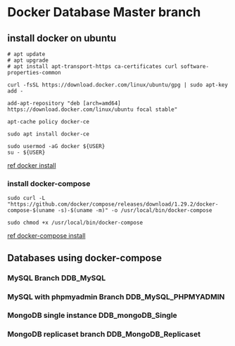 # Docker Database Master branch

## install docker on ubuntu
```
# apt update
# apt upgrade
# apt install apt-transport-https ca-certificates curl software-properties-common

curl -fsSL https://download.docker.com/linux/ubuntu/gpg | sudo apt-key add -

add-apt-repository "deb [arch=amd64] https://download.docker.com/linux/ubuntu focal stable"

apt-cache policy docker-ce

sudo apt install docker-ce

sudo usermod -aG docker ${USER}
su - ${USER}

```
[ref docker install](https://www.digitalocean.com/community/tutorials/how-to-install-and-use-docker-on-ubuntu-20-04)
### install docker-compose

```
sudo curl -L "https://github.com/docker/compose/releases/download/1.29.2/docker-compose-$(uname -s)-$(uname -m)" -o /usr/local/bin/docker-compose

sudo chmod +x /usr/local/bin/docker-compose

```
[ref docker-compose install]( https://www.digitalocean.com/community/tutorials/how-to-install-and-use-docker-compose-on-ubuntu-20-04)

## Databases using docker-compose

### MySQL Branch DDB_MySQL
### MySQL with phpmyadmin Branch DDB_MySQL_PHPMYADMIN
### MongoDB single instance DDB_mongoDB_Single
### MongoDB replicaset branch DDB_MongoDB_Replicaset


